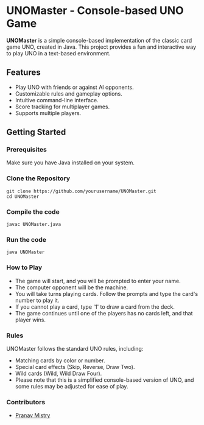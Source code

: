 # UNOMaster - Console-based UNO Game

**UNOMaster** is a simple console-based implementation of the classic card game UNO, created in Java. This project provides a fun and interactive way to play UNO in a text-based environment.

## Features

- Play UNO with friends or against AI opponents.
- Customizable rules and gameplay options.
- Intuitive command-line interface.
- Score tracking for multiplayer games.
- Supports multiple players.

## Getting Started

### Prerequisites

Make sure you have Java installed on your system.

### Clone the Repository
```shell
git clone https://github.com/yourusername/UNOMaster.git
cd UNOMaster
```

### Compile the code
```shell
javac UNOMaster.java
```

### Run the code
```shell
java UNOMaster
```

### How to Play
- The game will start, and you will be prompted to enter your name.
- The computer opponent will be the machine.
- You will take turns playing cards. Follow the prompts and type the card's number to play it.
- If you cannot play a card, type '1' to draw a card from the deck.
- The game continues until one of the players has no cards left, and that player wins.

### Rules
UNOMaster follows the standard UNO rules, including:

- Matching cards by color or number.
- Special card effects (Skip, Reverse, Draw Two).
- Wild cards (Wild, Wild Draw Four).
- Please note that this is a simplified console-based version of UNO, and some rules may be adjusted for ease of play.

### Contributors
- [Pranav Mistry](https://github.com/PranavMistry3)
